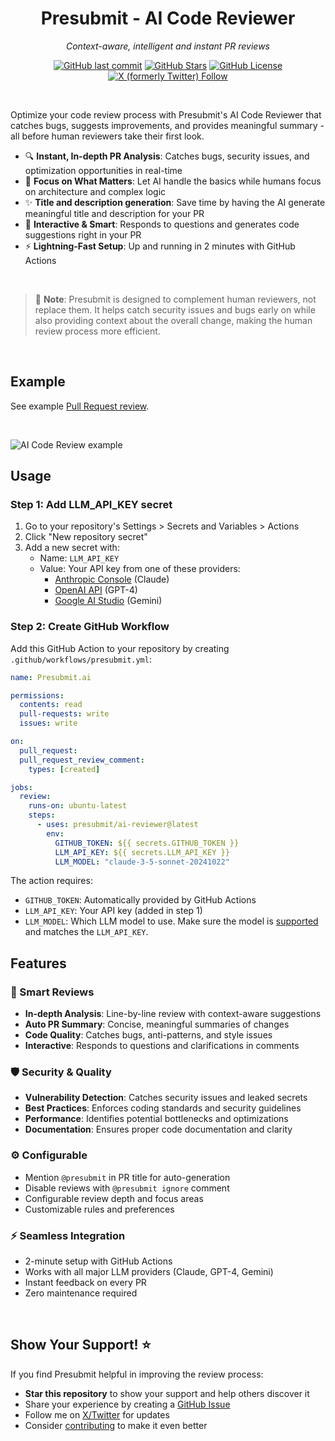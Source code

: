 <div align="center">
  <h1>
    Presubmit - AI Code Reviewer
  </h1>
  
  <p><em>Context-aware, intelligent and instant PR reviews</em></p>

[![GitHub last commit](https://img.shields.io/github/last-commit/presubmit/ai-reviewer)](https://github.com/presubmit/ai-reviewer/commits)
[![GitHub Stars](https://img.shields.io/github/stars/presubmit/ai-reviewer?style=social)](https://github.com/presubmit/ai-reviewer/stargazers)
[![GitHub License](https://img.shields.io/github/license/presubmit/ai-reviewer?color=yellow)](https://github.com/presubmit/ai-reviewer/blob/main/LICENSE)
[![X (formerly Twitter) Follow](https://img.shields.io/twitter/follow/presubmitai?style=social)](https://x.com/intent/follow?screen_name=presubmitai)

</div>

<br/>

Optimize your code review process with Presubmit's AI Code Reviewer that catches bugs, suggests improvements, and provides meaningful summary - all before human reviewers take their first look.

- 🔍 **Instant, In-depth PR Analysis**: Catches bugs, security issues, and optimization opportunities in real-time
- 🎯 **Focus on What Matters**: Let AI handle the basics while humans focus on architecture and complex logic
- ✨ **Title and description generation**: Save time by having the AI generate meaningful title and description for your PR
- 💬 **Interactive & Smart**: Responds to questions and generates code suggestions right in your PR
- ⚡ **Lightning-Fast Setup**: Up and running in 2 minutes with GitHub Actions

<br/>

> 🤝 **Note**: Presubmit is designed to complement human reviewers, not replace them. It helps catch security issues and bugs early on while also providing context about the overall change, making the human review process more efficient.

<br/>

## Example

See example [Pull Request review](https://github.com/presubmit/ebank-backend/pull/13).

<br />

![AI Code Review example](https://github.com/presubmit/ai-reviewer/blob/main/assets/review_example-2.png?raw=true)

## Usage

### Step 1: Add LLM_API_KEY secret

1. Go to your repository's Settings > Secrets and Variables > Actions
2. Click "New repository secret"
3. Add a new secret with:
   - Name: `LLM_API_KEY`
   - Value: Your API key from one of these providers:
     - [Anthropic Console](https://console.anthropic.com/) (Claude)
     - [OpenAI API](https://platform.openai.com/api-keys) (GPT-4)
     - [Google AI Studio](https://aistudio.google.com/app/apikeys) (Gemini)

### Step 2: Create GitHub Workflow

Add this GitHub Action to your repository by creating `.github/workflows/presubmit.yml`:

```yaml
name: Presubmit.ai

permissions:
  contents: read
  pull-requests: write
  issues: write

on:
  pull_request:
  pull_request_review_comment:
    types: [created]

jobs:
  review:
    runs-on: ubuntu-latest
    steps:
      - uses: presubmit/ai-reviewer@latest
        env:
          GITHUB_TOKEN: ${{ secrets.GITHUB_TOKEN }}
          LLM_API_KEY: ${{ secrets.LLM_API_KEY }}
          LLM_MODEL: "claude-3-5-sonnet-20241022"
```

The action requires:

- `GITHUB_TOKEN`: Automatically provided by GitHub Actions
- `LLM_API_KEY`: Your API key (added in step 1)
- `LLM_MODEL`: Which LLM model to use. Make sure the model is [supported](https://github.com/presubmit/ai-reviewer/blob/main/src/ai.ts) and matches the `LLM_API_KEY`.

## Features

### 🤖 Smart Reviews

- **In-depth Analysis**: Line-by-line review with context-aware suggestions
- **Auto PR Summary**: Concise, meaningful summaries of changes
- **Code Quality**: Catches bugs, anti-patterns, and style issues
- **Interactive**: Responds to questions and clarifications in comments

### 🛡️ Security & Quality

- **Vulnerability Detection**: Catches security issues and leaked
  secrets
- **Best Practices**: Enforces coding standards and security
  guidelines
- **Performance**: Identifies potential bottlenecks and optimizations
- **Documentation**: Ensures proper code documentation and clarity

### ⚙️ Configurable

- Mention `@presubmit` in PR title for auto-generation
- Disable reviews with `@presubmit ignore` comment
- Configurable review depth and focus areas
- Customizable rules and preferences

### ⚡ Seamless Integration

- 2-minute setup with GitHub Actions
- Works with all major LLM providers (Claude, GPT-4, Gemini)
- Instant feedback on every PR
- Zero maintenance required

<br/>

## Show Your Support! ⭐

If you find Presubmit helpful in improving the review process:

- **Star this repository** to show your support and help others discover it
- Share your experience by creating a [GitHub Issue](https://github.com/presubmit/ai-reviewer/issues)
- Follow me on [X/Twitter](https://x.com/bdstanga) for updates
- Consider [contributing](CONTRIBUTING.md) to make it even better
